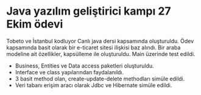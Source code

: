 # Java yazılım geliştirici kampı 27 Ekim ödevi

Tobeto ve İstanbul kodluyor Canlı java dersi kapsamında oluşturuldu.
Ödev kapsamında basit olarak bir e-ticaret sitesi ilişkisi baz alındı. 
Bir araba modeline ait özellikler, kapsülleme ile oluşturuldu. Main üzerinde test edildi.

- Business, Entities ve Data access paketleri oluşturuldu.
- Interface ve class yapılarından faydalanıldı.
- 3 basit method olan, create-update-delete methodları simüle edildi.
- Veri tabanı erişim aracı olarak Jdbc ve Hibernate simüle edildi.